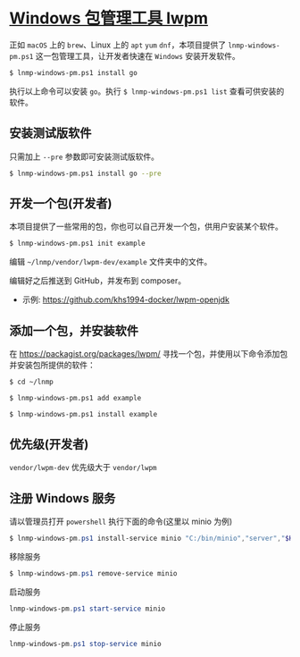 # [Windows 包管理工具 lwpm](https://github.com/khs1994-docker?utf8=✓&q=lwpm&type=&language=)

正如 `macOS` 上的 `brew`、Linux 上的 `apt` `yum` `dnf`，本项目提供了 `lnmp-windows-pm.ps1` 这一包管理工具，让开发者快速在 `Windows` 安装开发软件。

```bash
$ lnmp-windows-pm.ps1 install go
```

执行以上命令可以安装 `go`。执行 `$ lnmp-windows-pm.ps1 list` 查看可供安装的软件。

## 安装测试版软件

只需加上 `--pre` 参数即可安装测试版软件。

```bash
$ lnmp-windows-pm.ps1 install go --pre
```

## 开发一个包(开发者)

本项目提供了一些常用的包，你也可以自己开发一个包，供用户安装某个软件。

```bash
$ lnmp-windows-pm.ps1 init example
```

编辑 `~/lnmp/vendor/lwpm-dev/example` 文件夹中的文件。

编辑好之后推送到 GitHub，并发布到 composer。

* 示例: https://github.com/khs1994-docker/lwpm-openjdk

## 添加一个包，并安装软件

在 https://packagist.org/packages/lwpm/ 寻找一个包，并使用以下命令添加包并安装包所提供的软件：

```bash
$ cd ~/lnmp

$ lnmp-windows-pm.ps1 add example

$ lnmp-windows-pm.ps1 install example
```

## 优先级(开发者)

`vendor/lwpm-dev` 优先级大于 `vendor/lwpm`

## 注册 Windows 服务

请以管理员打开 `powershell` 执行下面的命令(这里以 minio 为例)

```powershell
$ lnmp-windows-pm.ps1 install-service minio "C:/bin/minio","server","$HOME/minio" C:/logs/minio.log
```

移除服务

```powershell
$ lnmp-windows-pm.ps1 remove-service minio
```

启动服务

```powershell
lnmp-windows-pm.ps1 start-service minio
```

停止服务

```powershell
lnmp-windows-pm.ps1 stop-service minio
```
